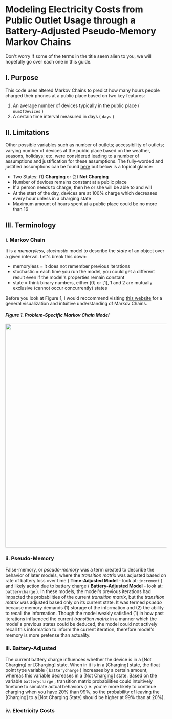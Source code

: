 # Modeling Electricity Costs from Public Outlet Usage through a Battery-Adjusted Pseudo-Memory Markov Chains

Don't worry if some of the terms in the title seem alien to you, we will hopefully go over each one in this guide. 

## I. Purpose

This code uses altered Markov Chains to predict how many hours people charged their phones at a public place based on two key features:
1.  An average number of devices typically in the public place ( `numOfDevices` )
2.  A certain time interval measured in days ( `days` )

## II. Limitations
Other possible variables such as number of outlets; accessibility of outlets; varying number of devices at the public place based on the weather, seasons, holidays; etc. were considered leading to a number of assumptions and justification for these assumptions. The fully-worded and justified assumptions can be found <a href="https://drive.google.com/file/d/1VrkC2M26mnis0jesCBb7r3mjHWoVoSTI/view?usp=sharing" target="_blank">here</a> but below is a topical glance:
* Two States: (1) **Charging** or (2) **Not Charging**
* Number of devices remains constant at a public place
* If a person needs to charge, then he or she will be able to and will
* At the start of the day, devices are at 100% charge which decreases every hour unless in a charging state
* Maximum amount of hours spent at a public place could be no more than 16

## III. Terminology

### i. Markov Chain

It is a *memoryless*, *stochastic* model to describe the *state* of an object over a given interval.
Let's break this down:
* memoryless = it does not remember previous iterations
* stochastic = each time you run the model, you could get a different result even if the model's properties remain constant
* state = think binary numbers, either [0] or [1], 1 and 2 are mutually exclusive (cannot occur concurrently) states

Before you look at Figure 1, I would reccommend visiting [this website](https://setosa.io/blog/2014/07/26/markov-chains/index.html) for a general visualization and intuitive understanding of Markov Chains.

#### *Figure 1. Problem-Specific Markov Chain Model*

<img src="https://github.com/rajtum/Modeling-Public-Outlet-Electricity-Costs-with-Pseudo-Memory-Markov-Chains/blob/master/Models/General%20Markov%20Model.PNG" width="700">

### ii. Pseudo-Memory
False-memory, or *pseudo-memory* was a term created to describe the behavior of later models, where the *transition matrix* was adjusted based on rate of battery loss over time ( **Time-Adjusted Model** - look at: `increment` )  and likely action due to battery charge ( **Battery-Adjusted Model** - look at: `batterycharge` ). In these models, the model's previous iterations had impacted the probabilities of the current *transition matrix*, but the *transition matrix* was adjusted based only on its current state. It was termed *psuedo* because memory demands (1) storage of the information and (2) the ability to recall the information. Though the model weakly satisfied (1) in how past iterations influenced the current *transition matrix* in a manner which the model's previous states could be deduced, the model could not actively recall this information to inform the current iteration, therefore model's memory is more pretense than actuality.

### iii. Battery-Adjusted
The current battery charge influences whether the device is in a [Not Charging] or [Charging] state. When in it is in a [Charging] state, the float point type variable ( `batterycharge` ) increases by a certain amount, whereas this variable decreases in a [Not Charging] state. Based on the variable `batterycharge` , transition matrix probabilities could intuitively finetune to simulate actual behaviors (i.e. you're more likely to continue charging when you have 20% than 99%, so the probability of leaving the [Charging] to a [Not Charging State] should be higher at 99% than at 20%). 

### iv. Electricity Costs
